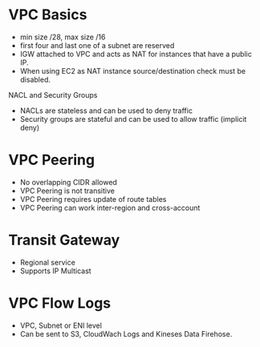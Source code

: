 # VPC Basics

* min size /28, max size /16
* first four and last one of a subnet are reserved
* IGW attached to VPC and acts as NAT for instances that have a public IP.
* When using EC2 as NAT instance source/destination check must be disabled.

NACL and Security Groups
* NACLs are stateless and can be used to deny traffic
* Security groups are stateful and can be used to allow traffic (implicit deny)

# VPC Peering

* No overlapping CIDR allowed
* VPC Peering is not transitive
* VPC Peering requires update of route tables
* VPC Peering can work inter-region and cross-account

# Transit Gateway

* Regional service
* Supports IP Multicast

# VPC Flow Logs

* VPC, Subnet or ENI level
* Can be sent to S3, CloudWach Logs and Kineses Data Firehose.
